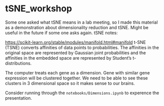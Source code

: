 # tSNE_workshop
Some one asked what tSNE means in a lab meeting, so I made this material as a demonstration about dimensionality reduction and tSNE. Might be useful in the future if some one asks again.
tSNE notes:

https://scikit-learn.org/stable/modules/manifold.html#manifold
t-SNE (TSNE) converts affinities of data points to probabilities. The affinities in the original space are represented by Gaussian joint probabilities and the affinities in the embedded space are represented by Student’s t-distributions.


The computer treats each gene as a dimension. Gene with similar gene expression will be clustered together. We need to be able to see these clusters in 3 dimensional space so it makes sense to our brains.     

Consider running through the `notebooks/Dimensions.ipynb` to experence the presentation. 
